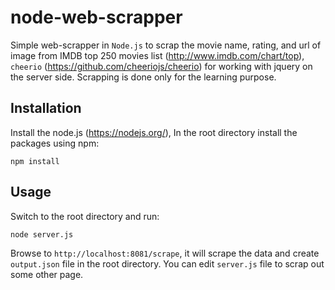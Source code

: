 # node-web-scrapper

Simple web-scrapper in `Node.js` to scrap the movie name, rating, and url of image from IMDB top 250 movies list (http://www.imdb.com/chart/top), `cheerio` (https://github.com/cheeriojs/cheerio) for working with jquery on the server side. Scrapping is done only for the learning purpose.

## Installation

Install the node.js (https://nodejs.org/), In the root directory install the packages using npm: 

`npm install`

## Usage

Switch to the root directory and run:

`node server.js`

Browse to `http://localhost:8081/scrape`, it will scrape the data and create `output.json` file in the root directory. You can edit `server.js` file to scrap out some other page.
